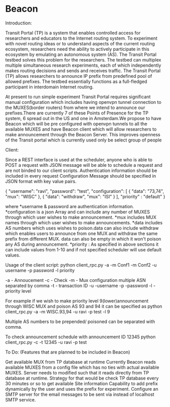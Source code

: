 Beacon
======

Introduction:               

Transit Portal (TP) is a system that enables controlled access for researchers and educators to the Internet routing system.
To experiment with novel routing ideas or to understand aspects of the current routing ecosystem, researchers need the ability 
to actively participate in this ecosystem by emulating an autonomous system (AS). The Transit Portal testbed solves this problem 
for the researchers. The testbed can multiplex multiple simultaneous research experiments, each of which independently makes routing 
decisions and sends and receives traffic. The Transit Portal (TP) allows researchers to announce IP prefix from predefined pool of 
allowed prefixes. The testbed essentially functions as a full-fledged participant in interdomain Internet routing.

At present to run simple experiment Transit Portal requires significant manual configuration which includes having openvpn tunnel 
connection to the MUXES(border routers) from where we intend to announce our prefixes.There are currently 7 of these Points of Presence 
for the TP system, 6 spread out in the US and one in Amsterdam.We propose to have Beacon which will be pre configured with openvpn 
tunnels to all the available MUXES and have Beacon client which will allow researchers to make announcement through the Beacon Server.
This improves openness of the Transit portal which is currently used only be select group of people

Client:

Since a REST interface is used at the scheduler, anyone who is able to POST a request with JSON message will be able to schedule a request 
and are not binded to our client scripts. Authentication information should be included in every request
Configuration Message should be specified in JSON format with key value pairs.

{
    "username": "ravi",
    "password": "test",
    "configuration": [
        {
            "data": "73,74",
            "mux": "WISC"
        },
        {
            "data": "withdraw",
            "mux": "ISI"
        }
    ],
 "priority" : "default"
}


where 
*username & password are authentication information.
*configuration is a json Array and can include any number of MUXES through which user wishes to make announcement.
*mux includes MUX names through which user wishes to make announcements.
*data includes AS numbers which uses wishes to poison.data can also include withdraw which enables users to announce from one MUX and 
    withdraw the same prefix from different MUX. data can also be empty in which it won't poison any AS during announcement.
*priority : As specified in above sections it can include values from 1-10 and if not specified scheduler will use default values.

Usage of the client script:
python client_rpc.py -a -m Conf1 -m Conf2 -u username -p password -l priority 

-a     - Annoucement
-c     - Check
-m    - Mux configuration multiple ASN separated by comma
-t      - transaction ID
-u     -username
-p     -password
-l     -priority level

For example if we wish to make priority level 9(lower)announcement through WISC MUX and poison AS 93 and 94 it can be specified as 
python client_rpc.py -a -m WISC.93,94 -u ravi -p test -l 9

Multiple AS numbers to be prepended/ poisoned can be separated with comma.

To check announcement schedule  with announcement ID 12345 
python client_rpc.py -c -t 12345 -u ravi -p test       

To Do: (Features that are planned to be included in Beacon)

Get available MUX from TP database at runtime
      Currently Beacon reads available MUXES from a config file which has no ties with actual available MUXES.
      Server needs to modified such that it reads directly from TP database at runtime. Strategy for that would be check TP database
      every 30 minutes or so to get available Site information
Capability to add prefix dynamically by the user and uses the prefix for experiment.
Configure an SMTP server for the email messages to be sent via instead of localhost SMTP service.


